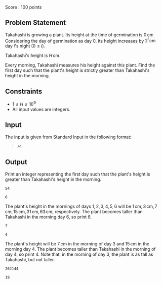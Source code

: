 Score : $100$ points

## Problem Statement

Takahashi is growing a plant. Its height at the time of germination is $0\,\mathrm{cm}$. Considering the day of germination as day $0$, its height increases by $2^i\,\mathrm{cm}$ day $i$'s night $(0 \le i)$.

Takahashi's height is $H\,\mathrm{cm}$.

Every morning, Takahashi measures his height against this plant.  Find the first day such that the plant's height is strictly greater than Takahashi's height in the morning.

## Constraints

- $1 \leq H \leq 10^{9}$
- All input values are integers.

## Input

The input is given from Standard Input in the following format:

> $H$

## Output

Print an integer representing the first day such that the plant's height is greater than Takahashi's height in the morning.

```input1
54
```

```output1
6
```

The plant's height in the mornings of days $1, 2, 3, 4, 5, 6$ will be $1\,\mathrm{cm}, 3\,\mathrm{cm}, 7\,\mathrm{cm}, 15\,\mathrm{cm}, 31\,\mathrm{cm}, 63\,\mathrm{cm}$, respectively. The plant becomes taller than Takahashi in the morning day $6$, so print $6$.

```input2
7
```

```output2
4
```

The plant's height will be $7\,\mathrm{cm}$ in the morning of day $3$ and $15\,\mathrm{cm}$ in the morning day $4$. The plant becomes taller than Takahashi in the morning of day $4$, so print $4$. Note that, in the morning of day $3$, the plant is as tall as Takahashi, but not taller.

```input3
262144
```

```output3
19
```